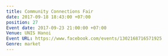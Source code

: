 ```yaml
---
title: Community Connections Fair
date: 2017-09-18 18:43:00 +07:00
position: 27
Event date: 2017-09-23 21:00:00 +07:00
Venue: UNIS Hanoi
Event URL: https://www.facebook.com/events/1302168716571925
Genre: market
---
```


